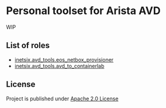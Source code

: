# Personal toolset for Arista AVD

WIP

## List of roles

- [inetsix.avd_tools.eos_netbox_provisioner](./ansible_collections/inetsix/avd_tools/roles/eos_netbox_provisioner/README.md)
- [inetsix.avd_tools.avd_to_containerlab](ansible_collections/inetsix/avd_tools/roles/avd_to_containerlab)

## License

Project is published under [Apache 2.0 License](LICENSE)
